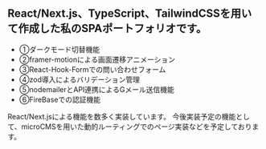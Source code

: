 ## React/Next.js、TypeScript、TailwindCSSを用いて作成した私のSPAポートフォリオです。 

- ①ダークモード切替機能
- ②framer-motionによる画面遷移アニメーション
- ③React-Hook-Formでの問い合わせフォーム
- ④zod導入によるバリデーション管理
- ⑤nodemailerとAPI連携によるGメール送信機能
- ⑥FireBaseでの認証機能

React/Next.jsによる機能を数多く実装しています。
今後実装予定の機能として、microCMSを用いた動的ルーティングでのページ実装などを予定しております。
